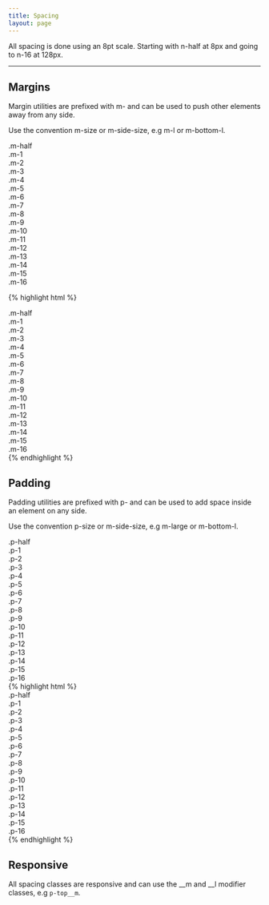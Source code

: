 ```yaml
---
title: Spacing
layout: page
---
```


<p class="t-4">All spacing is done using an 8pt scale. Starting with n-half at 8px and going to n-16 at 128px.</p>

<hr />

## Margins
<p class="t-4">Margin utilities are prefixed with m- and can be used to push other elements away from any side.</p>

<p>Use the convention m-size or m-side-size, e.g m-l or m-bottom-l.</p>

<div class="p-1 bg-c-g300 m-bottom-half">.m-half</div>
<div class="p-1 bg-c-g300 m-bottom-1">.m-1</div>
<div class="p-1 bg-c-g300 m-bottom-2">.m-2</div>
<div class="p-1 bg-c-g300 m-bottom-3">.m-3</div>
<div class="p-1 bg-c-g300 m-bottom-4">.m-4</div>
<div class="p-1 bg-c-g300 m-bottom-5">.m-5</div>
<div class="p-1 bg-c-g300 m-bottom-6">.m-6</div>
<div class="p-1 bg-c-g300 m-bottom-7">.m-7</div>
<div class="p-1 bg-c-g300 m-bottom-8">.m-8</div>
<div class="p-1 bg-c-g300 m-bottom-9">.m-9</div>
<div class="p-1 bg-c-g300 m-bottom-10">.m-10</div>
<div class="p-1 bg-c-g300 m-bottom-11">.m-11</div>
<div class="p-1 bg-c-g300 m-bottom-12">.m-12</div>
<div class="p-1 bg-c-g300 m-bottom-13">.m-13</div>
<div class="p-1 bg-c-g300 m-bottom-14">.m-14</div>
<div class="p-1 bg-c-g300 m-bottom-15">.m-15</div>
<div class="p-1 bg-c-g300 m-bottom-16">.m-16</div>

{% highlight html %}
<div class="m-half">.m-half</div>
<div class="m-1">.m-1</div>
<div class="m-2">.m-2</div>
<div class="m-3">.m-3</div>
<div class="m-4">.m-4</div>
<div class="m-5">.m-5</div>
<div class="m-6">.m-6</div>
<div class="m-7">.m-7</div>
<div class="m-8">.m-8</div>
<div class="m-9">.m-9</div>
<div class="m-10">.m-10</div>
<div class="m-11">.m-11</div>
<div class="m-12">.m-12</div>
<div class="m-13">.m-13</div>
<div class="m-14">.m-14</div>
<div class="m-15">.m-15</div>
<div class="m-16">.m-16</div>
{% endhighlight %}

## Padding
<p class="t-l">Padding utilities are prefixed with p- and can be used to add space inside an element on any side.</p>

<p>Use the convention p-size or m-side-size, e.g m-large or m-bottom-l.</p>
<div class="m-bottom-1 bg-c-g300 p-half">.p-half</div>
<div class="m-bottom-1 bg-c-g300 p-1">.p-1</div>
<div class="m-bottom-1 bg-c-g300 p-2">.p-2</div>
<div class="m-bottom-1 bg-c-g300 p-3">.p-3</div>
<div class="m-bottom-1 bg-c-g300 p-4">.p-4</div>
<div class="m-bottom-1 bg-c-g300 p-5">.p-5</div>
<div class="m-bottom-1 bg-c-g300 p-6">.p-6</div>
<div class="m-bottom-1 bg-c-g300 p-7">.p-7</div>
<div class="m-bottom-1 bg-c-g300 p-8">.p-8</div>
<div class="m-bottom-1 bg-c-g300 p-9">.p-9</div>
<div class="m-bottom-1 bg-c-g300 p-10">.p-10</div>
<div class="m-bottom-1 bg-c-g300 p-11">.p-11</div>
<div class="m-bottom-1 bg-c-g300 p-12">.p-12</div>
<div class="m-bottom-1 bg-c-g300 p-13">.p-13</div>
<div class="m-bottom-1 bg-c-g300 p-14">.p-14</div>
<div class="m-bottom-1 bg-c-g300 p-15">.p-15</div>
<div class="m-bottom-1 bg-c-g300 p-16">.p-16</div>
{% highlight html %}
<div class="p-half">.p-half</div>
<div class="p-1">.p-1</div>
<div class="p-2">.p-2</div>
<div class="p-3">.p-3</div>
<div class="p-4">.p-4</div>
<div class="p-5">.p-5</div>
<div class="p-6">.p-6</div>
<div class="p-7">.p-7</div>
<div class="p-8">.p-8</div>
<div class="p-9">.p-9</div>
<div class="p-10">.p-10</div>
<div class="p-11">.p-11</div>
<div class="p-12">.p-12</div>
<div class="p-13">.p-13</div>
<div class="p-14">.p-14</div>
<div class="p-15">.p-15</div>
<div class="p-16">.p-16</div>
{% endhighlight %}

## Responsive

All spacing classes are responsive and can use the __m and __l modifier classes, e.g `p-top__m`.
